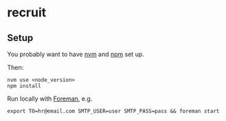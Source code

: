 recruit
=======

Setup
-----

You probably want to have [nvm](https://github.com/creationix/nvm) and [npm](https://github.com/creationix/nvm) set up.

Then:

    nvm use <node_version>
    npm install

Run locally with [Foreman](https://devcenter.heroku.com/articles/nodejs#declare-process-types-with-procfile), e.g.

    export TO=hr@email.com SMTP_USER=user SMTP_PASS=pass && foreman start
